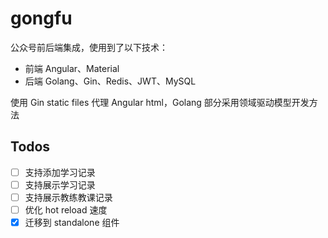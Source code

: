 # gongfu

公众号前后端集成，使用到了以下技术：

- 前端 Angular、Material
- 后端 Golang、Gin、Redis、JWT、MySQL

使用 Gin static files 代理 Angular html，Golang 部分采用领域驱动模型开发方法

## Todos

- [ ] 支持添加学习记录
- [ ] 支持展示学习记录
- [ ] 支持展示教练教课记录
- [ ] 优化 hot reload 速度
- [x] 迁移到 standalone 组件